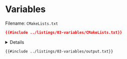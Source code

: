 # Variables

Filename: `CMakeLists.txt`

```cmake
{{#include ../listings/03-variables/CMakeLists.txt}}
```

<details>

Filename: `src/main.c`

```c
{{#include ../listings/03-variables/src/main.c}}
```

Filename: `src/stats.c`

```c
{{#include ../listings/03-variables/src/stats.c}}
```

Filename: `src/stats.h`

```c
{{#include ../listings/03-variables/src/stats.h}}
```

</details>

```txt
{{#include ../listings/03-variables/output.txt}}
```